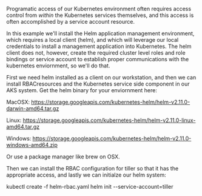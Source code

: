 Programatic access of our Kubernetes environment often requires access control from _within_ the Kubernetes services themselves, and this access is often accomplished by a service account resource.

In this example we'll install the Helm application management environment, which requires a local client (helm), and which will leverage our local credentials to install a management application into Kubernetes.  The helm client does not, however, create the required cluster level roles and role bindings or service account to establish proper communications with the kubernetes enviornment, so we'll do that.

First we need helm installed as a client on our workstation, and then we can install RBACresources and the Kubernetes service side component in our AKS system.  Get the helm binary for your enviornment here:

MacOSX:
https://storage.googleapis.com/kubernetes-helm/helm-v2.11.0-darwin-amd64.tar.gz

Linux:
https://storage.googleapis.com/kubernetes-helm/helm-v2.11.0-linux-amd64.tar.gz

Windows:
https://storage.googleapis.com/kubernetes-helm/helm-v2.11.0-windows-amd64.zip

Or use a package manager like brew on OSX.

Then we can install the RBAC configuration for tiller so that it has the appropriate access, and lastly we can initialze our helm system:

kubectl create -f helm-rbac.yaml
helm init --service-account=tiller

